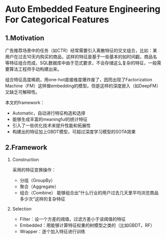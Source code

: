 # Auto Embedded Feature Engineering For Categorical Features

## 1.Motivation
广告推荐场景中的任务（如CTR）经常需要引入离散特征的交叉组合，比如：某用户在过去10天内购买的商品，这样的特征是基于一些基本的如时间戳，商品名等特征组合而成，SQL数据库中由于范式要求，不会存储这么复杂的特征，一般需要算法工程师手动构建出来。

组合特征高度稀疏，用one-hot直接维度爆炸废了，因而出现了Factorization Machine（FM）这样做embedding的模型。但是这样的深度嵌入（如DeepFM）又缺乏可解释性。

本文的framework：
- Automatic，自动进行特征构造和选择
- 能够生成丰富的meaningful的统计特征
- 引入了一些优化技术来提升性能和拓展性
- 构建出的特征加上GBDT模型，可超过深度学习模型的SOTA效果

## 2.Framework
1. Construction

    采用的特征变换操作：
    - 分组（GroupBy）
    - 聚合（Aggregate）
    - 组合（Combine）
    能够组合出“什么行业的用户过去几天里平均浏览商品多少次“这样的复杂特征

2. Selection
    - Filter：设一个方差的阈值，过滤方差小于该阈值的特征
    - Embedded：用能够计算特征权重的树模型之类的（比如GBDT，RF）
    - Wrapper：逐个加入特征进行训练
